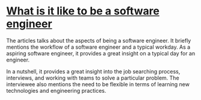 # <a href = 'https://hbr.org/2021/07/career-crush-what-is-it-like-to-be-a-software-engineer'>What is it like to be a software engineer</a>

The articles talks about the aspects of being a software engineer. It briefly mentions the workflow of a software engineer and a typical workday. As a aspiring software engineer, it provides a great insight on a typical day for an engineer. 

In a nutshell, it provides a great insight into the job searching process, interviews, and working with teams to solve a particular problem. The interviewee also mentions the need to be flexible in terms of learning new technologies and engineering practices. 
